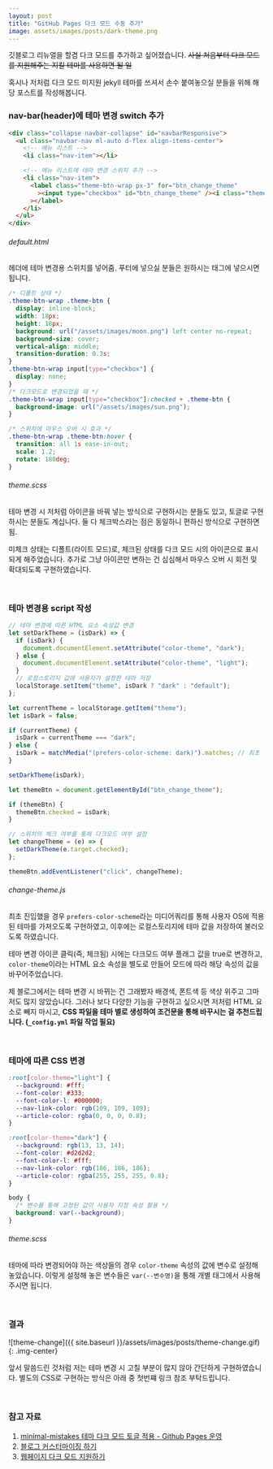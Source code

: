 ```yaml
---
layout: post
title: "GitHub Pages 다크 모드 수동 추가"
image: assets/images/posts/dark-theme.png
---
```


깃블로그 리뉴얼을 할겸 다크 모드를 추가하고 싶어졌습니다. ~~사실 처음부터 다크 모드를 지원해주는 지킬 테마를 사용하면 될 일~~

혹시나 저처럼 다크 모드 미지원 jekyll 테마를 쓰셔서 손수 붙여놓으실 분들을 위해 해당 포스트를 작성해봅니다.

### nav-bar(header)에 테마 변경 switch 추가

```html
<div class="collapse navbar-collapse" id="navbarResponsive">
  <ul class="navbar-nav ml-auto d-flex align-items-center">
    <!-- 메뉴 리스트 -->
    <li class="nav-item"></li>

    <!-- 메뉴 리스트에 테마 변경 스위치 추가 -->
    <li class="nav-item">
      <label class="theme-btn-wrap px-3" for="btn_change_theme"
        ><input type="checkbox" id="btn_change_theme" /><i class="theme-btn"></i
      ></label>
    </li>
  </ul>
</div>
```

###### default.html

헤더에 테마 변경용 스위치를 넣어줌. 푸터에 넣으실 분들은 원하시는 태그에 넣으시면 됩니다.

```css
/* 디폴트 상태 */
.theme-btn-wrap .theme-btn {
  display: inline-block;
  width: 18px;
  height: 18px;
  background: url("/assets/images/moon.png") left center no-repeat;
  background-size: cover;
  vertical-align: middle;
  transition-duration: 0.3s;
}
.theme-btn-wrap input[type="checkbox"] {
  display: none;
}
/* 다크모드로 변경되었을 때 */
.theme-btn-wrap input[type="checkbox"]:checked + .theme-btn {
  background-image: url("/assets/images/sun.png");
}

/* 스위치에 마우스 오버 시 효과 */
.theme-btn-wrap .theme-btn:hover {
  transition: all 1s ease-in-out;
  scale: 1.2;
  rotate: 180deg;
}
```

###### theme.scss

테마 변경 시 저처럼 아이콘을 바꿔 넣는 방식으로 구현하시는 분들도 있고, 토글로 구현하시는 분들도 계십니다. 둘 다 체크박스라는 점은 동일하니 편하신 방식으로 구현하면 됨.

미체크 상태는 디폴트(라이트 모드)로, 체크된 상태를 다크 모드 시의 아이콘으로 표시되게 해주었습니다. 추가로 그냥 아이콘만 변하는 건 심심해서 마우스 오버 시 회전 및 확대되도록 구현하였습니다.

<br>

### 테마 변경용 script 작성

```javascript
// 테마 변경에 따른 HTML 요소 속성값 변경
let setDarkTheme = (isDark) => {
  if (isDark) {
    document.documentElement.setAttribute("color-theme", "dark");
  } else {
    document.documentElement.setAttribute("color-theme", "light");
  }
  // 로컬스토리지 값에 사용자가 설정한 테마 저장
  localStorage.setItem("theme", isDark ? "dark" : "default");
};

let currentTheme = localStorage.getItem("theme");
let isDark = false;

if (currentTheme) {
  isDark = currentTheme === "dark";
} else {
  isDark = matchMedia("(prefers-color-scheme: dark)").matches; // 최초 진입 시, 사용자 OS 설정에 맞춤
}

setDarkTheme(isDark);

let themeBtn = document.getElementById("btn_change_theme");

if (themeBtn) {
  themeBtn.checked = isDark;
}

// 스위치의 체크 여부를 통해 다크모드 여부 설정
let changeTheme = (e) => {
  setDarkTheme(e.target.checked);
};

themeBtn.addEventListener("click", changeTheme);
```

###### change-theme.js

최초 진입했을 경우 `prefers-color-scheme`라는 미디어쿼리를 통해 사용자 OS에 적용된 테마를 가져오도록 구현하였고, 이후에는 로컬스토리지에 테마 값을 저장하여 불러오도록 하였습니다.

테마 변경 아이콘 클릭(즉, 체크됨) 시에는 다크모드 여부 플래그 값을 true로 변경하고,
`color-theme`이라는 HTML 요소 속성을 별도로 만들어 모드에 따라 해당 속성의 값을 바꾸어주었습니다.

제 블로그에서는 테마 변경 시 바뀌는 건 그래봤자 배경색, 폰트색 등 색상 위주고 그마저도 많지 않았습니다.
그러나 보다 다양한 기능을 구현하고 싶으시면 저처럼 HTML 요소로 빼지 마시고, **CSS 파일을 테마 별로 생성하여 조건문을 통해 바꾸시는 걸 추천드립니다. (`_config.yml` 파일 작업 필요)**

<br>

### 테마에 따른 CSS 변경

```css
:root[color-theme="light"] {
  --background: #fff;
  --font-color: #333;
  --font-color-l: #000000;
  --nav-link-color: rgb(109, 109, 109);
  --article-color: rgba(0, 0, 0, 0.8);
}

:root[color-theme="dark"] {
  --background: rgb(13, 13, 14);
  --font-color: #d2d2d2;
  --font-color-l: #fff;
  --nav-link-color: rgb(186, 186, 186);
  --article-color: rgba(255, 255, 255, 0.8);
}

body {
  /* 변수를 통해 고정된 값이 사용자 지정 속성 활용 */
  background: var(--background);
}
```

###### theme.scss

테마에 따라 변경되어야 하는 색상들의 경우 `color-theme` 속성의 값에 변수로 설정해놓았습니다. 이렇게 설정해 놓은 변수들은 `var(--변수명)`을 통해 개별 태그에서 사용해주시면 됩니다.

<br>

### 결과

![theme-change]({{ site.baseurl }}/assets/images/posts/theme-change.gif){: .img-center}

앞서 말씀드린 것처럼 저는 테마 변경 시 고칠 부분이 많지 않아 간단하게 구현하였습니다. 별도의 CSS로 구현하는 방식은 아래 중 첫번쨰 링크 참조 부탁드립니다.

<br>

### 참고 자료

1. [minimal-mistakes 테마 다크 모드 토글 적용 - Github Pages 운영](https://etch-cure.github.io/blog/toggle-dark-mode/)
2. [블로그 커스터마이징 하기](https://wlqmffl0102.github.io/posts/Customizing-Blogs/)
3. [웹페이지 다크 모드 지원하기](https://edykim.com/ko/post/dark-mode/)
